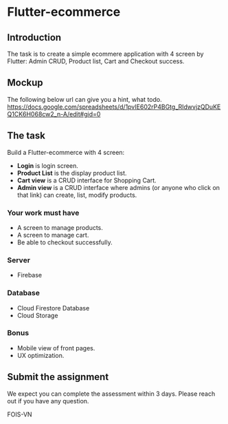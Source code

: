 # Flutter-ecommerce
## Introduction
The task is to create a simple ecommere application with 4 screen by Flutter: Admin CRUD, Product list, Cart and Checkout success.

## Mockup
The following below url can give you a hint, what todo.
https://docs.google.com/spreadsheets/d/1pvIE602rP4BGtg_RIdwvjzQDuKEQ1CK6H068cw2_n-A/edit#gid=0

## The task
Build a Flutter-ecommerce with 4 screen:

- **Login** is login screen. 
- **Product List** is the display product list.
- **Cart view** is a CRUD interface for Shopping Cart.
- **Admin view** is a CRUD interface where admins (or anyone who click on that link) can create, list, modify products.

### Your work must have
- A screen to manage products.
- A screen to manage cart.
- Be able to checkout successfully.

### Server
- Firebase

### Database
- Cloud Firestore Database
- Cloud Storage

### Bonus
- Mobile view of front pages.
- UX optimization.

## Submit the assignment
We expect you can complete the assessment within 3 days. Please reach out if you have any question.

FOIS-VN
